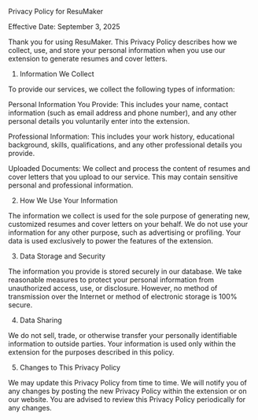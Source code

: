 Privacy Policy for ResuMaker

Effective Date: September 3, 2025

Thank you for using ResuMaker. This Privacy Policy describes how we collect, use, and store your personal information when you use our extension to generate resumes and cover letters.

1. Information We Collect

To provide our services, we collect the following types of information:

Personal Information You Provide: This includes your name, contact information (such as email address and phone number), and any other personal details you voluntarily enter into the extension.

Professional Information: This includes your work history, educational background, skills, qualifications, and any other professional details you provide.

Uploaded Documents: We collect and process the content of resumes and cover letters that you upload to our service. This may contain sensitive personal and professional information.

2. How We Use Your Information

The information we collect is used for the sole purpose of generating new, customized resumes and cover letters on your behalf. We do not use your information for any other purpose, such as advertising or profiling. Your data is used exclusively to power the features of the extension.

3. Data Storage and Security

The information you provide is stored securely in our database. We take reasonable measures to protect your personal information from unauthorized access, use, or disclosure. However, no method of transmission over the Internet or method of electronic storage is 100% secure.

4. Data Sharing

We do not sell, trade, or otherwise transfer your personally identifiable information to outside parties. Your information is used only within the extension for the purposes described in this policy.

5. Changes to This Privacy Policy

We may update this Privacy Policy from time to time. We will notify you of any changes by posting the new Privacy Policy within the extension or on our website. You are advised to review this Privacy Policy periodically for any changes.
